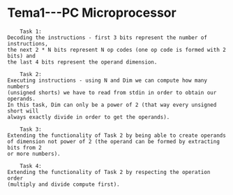 # Tema1---PC Microprocessor

        Task 1:
    Decoding the instructions - first 3 bits represent the number of instructions,
    the next 2 * N bits represent N op codes (one op code is formed with 2 bits) and
    the last 4 bits represent the operand dimension.

        Task 2:
    Executing instructions - using N and Dim we can compute how many numbers 
    (unsigned shorts) we have to read from stdin in order to obtain our operands.
    In this task, Dim can only be a power of 2 (that way every unsigned short will
    always exactly divide in order to get the operands).

        Task 3:
    Extending the functionality of Task 2 by being able to create operands
    of dimension not power of 2 (the operand can be formed by extracting bits from 2
    or more numbers).

        Task 4:
    Extending the functionality of Task 2 by respecting the operation order 
    (multiply and divide compute first).
